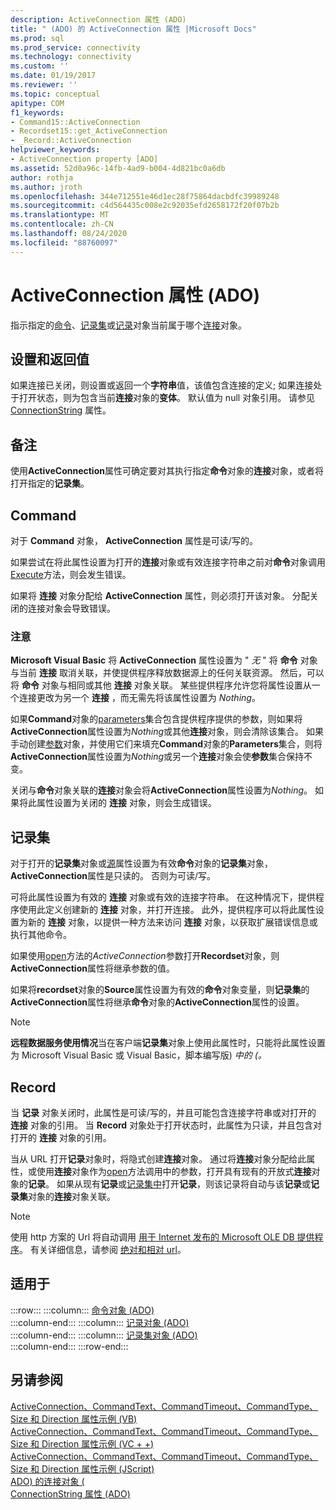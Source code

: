 ```yaml
---
description: ActiveConnection 属性 (ADO)
title: " (ADO) 的 ActiveConnection 属性 |Microsoft Docs"
ms.prod: sql
ms.prod_service: connectivity
ms.technology: connectivity
ms.custom: ''
ms.date: 01/19/2017
ms.reviewer: ''
ms.topic: conceptual
apitype: COM
f1_keywords:
- Command15::ActiveConnection
- Recordset15::get_ActiveConnection
- _Record::ActiveConnection
helpviewer_keywords:
- ActiveConnection property [ADO]
ms.assetid: 52d0a96c-14fb-4ad9-b004-4d821bc0a6db
author: rothja
ms.author: jroth
ms.openlocfilehash: 344e712551e46d1ec28f75864dacbdfc39989248
ms.sourcegitcommit: c4d564435c008e2c92035efd2658172f20f07b2b
ms.translationtype: MT
ms.contentlocale: zh-CN
ms.lasthandoff: 08/24/2020
ms.locfileid: "88760097"
---
```

# <a name="activeconnection-property-ado"></a>ActiveConnection 属性 (ADO)
指示指定的[命令](./command-object-ado.md)、[记录集](./recordset-object-ado.md)或[记录](./record-object-ado.md)对象当前属于哪个[连接](./connection-object-ado.md)对象。  
  
## <a name="settings-and-return-values"></a>设置和返回值  
 如果连接已关闭，则设置或返回一个**字符串**值，该值包含连接的定义; 如果连接处于打开状态，则为包含当前**连接**对象的**变体**。 默认值为 null 对象引用。 请参见 [ConnectionString](./connectionstring-property-ado.md) 属性。  
  
## <a name="remarks"></a>备注  
 使用**ActiveConnection**属性可确定要对其执行指定**命令**对象的**连接**对象，或者将打开指定的**记录集**。  
  
## <a name="command"></a>Command  
 对于 **Command** 对象， **ActiveConnection** 属性是可读/写的。  
  
 如果尝试在将此属性设置为打开的**连接**对象或有效连接字符串之前对**命令**对象调用[Execute](./execute-method-ado-command.md)方法，则会发生错误。  
  
 如果将 **连接** 对象分配给 **ActiveConnection** 属性，则必须打开该对象。 分配关闭的连接对象会导致错误。  
  
### <a name="note"></a>注意  
 **Microsoft Visual Basic** 将 **ActiveConnection** 属性设置为 " *无* " 将 **命令** 对象与当前 **连接** 取消关联，并使提供程序释放数据源上的任何关联资源。 然后，可以将 **命令** 对象与相同或其他 **连接** 对象关联。 某些提供程序允许您将属性设置从一个连接更改为另一个 **连接** ，而无需先将该属性设置为 *Nothing*。  
  
 如果**Command**对象的[parameters](./parameters-collection-ado.md)集合包含提供程序提供的参数，则如果将**ActiveConnection**属性设置为*Nothing*或其他**连接**对象，则会清除该集合。 如果手动创建[参数](./parameter-object.md)对象，并使用它们来填充**Command**对象的**Parameters**集合，则将**ActiveConnection**属性设置为*Nothing*或另一个**连接**对象会使**参数**集合保持不变。  
  
 关闭与**命令**对象关联的**连接**对象会将**ActiveConnection**属性设置为*Nothing*。 如果将此属性设置为关闭的 **连接** 对象，则会生成错误。  
  
## <a name="recordset"></a>记录集  
 对于打开的**记录集**对象或[源](./source-property-ado-recordset.md)属性设置为有效**命令**对象的**记录集**对象， **ActiveConnection**属性是只读的。 否则为可读/写。  
  
 可将此属性设置为有效的 **连接** 对象或有效的连接字符串。 在这种情况下，提供程序使用此定义创建新的 **连接** 对象，并打开连接。 此外，提供程序可以将此属性设置为新的 **连接** 对象，以提供一种方法来访问 **连接** 对象，以获取扩展错误信息或执行其他命令。  
  
 如果使用[open](./open-method-ado-recordset.md)方法的*ActiveConnection*参数打开**Recordset**对象，则**ActiveConnection**属性将继承参数的值。  
  
 如果将**recordset**对象的**Source**属性设置为有效的**命令**对象变量，则**记录集**的**ActiveConnection**属性将继承**命令**对象的**ActiveConnection**属性的设置。  
  
> [!NOTE]
>  **远程数据服务使用情况**当在客户端**记录集**对象上使用此属性时，只能将此属性设置为 Microsoft Visual Basic 或 Visual Basic，脚本编写版) *中的 (。*  
  
## <a name="record"></a>Record  
 当 **记录** 对象关闭时，此属性是可读/写的，并且可能包含连接字符串或对打开的 **连接** 对象的引用。 当 **Record** 对象处于打开状态时，此属性为只读，并且包含对打开的 **连接** 对象的引用。  
  
 当从 URL 打开**记录**对象时，将隐式创建**连接**对象。 通过将**连接**对象分配给此属性，或使用**连接**对象作为[open](./open-method-ado-record.md)方法调用中的参数，打开具有现有的开放式**连接**对象的**记录**。 如果从现有**记录**或[记录集中](./recordset-object-ado.md)打开**记录**，则该记录将自动与该**记录**或**记录集**对象的**连接**对象关联。  
  
> [!NOTE]
>  使用 http 方案的 Url 将自动调用 [用于 Internet 发布的 Microsoft OLE DB 提供程序](../../guide/appendixes/microsoft-ole-db-provider-for-internet-publishing.md)。 有关详细信息，请参阅 [绝对和相对 url](../../guide/data/absolute-and-relative-urls.md)。  
  
## <a name="applies-to"></a>适用于  

:::row:::
    :::column:::
        [命令对象 (ADO)](./command-object-ado.md)  
    :::column-end:::
    :::column:::
        [记录对象 (ADO)](./record-object-ado.md)  
    :::column-end:::
    :::column:::
        [记录集对象 (ADO)](./recordset-object-ado.md)  
    :::column-end:::
:::row-end:::

## <a name="see-also"></a>另请参阅  
 [ActiveConnection、CommandText、CommandTimeout、CommandType、Size 和 Direction 属性示例 (VB) ](./activeconnection-commandtext-commandtimeout-commandtype-size-example-vb.md)   
 [ActiveConnection、CommandText、CommandTimeout、CommandType、Size 和 Direction 属性示例 (VC + +) ](./activeconnection-commandtext-commandtimeout-commandtype-size-example-vc.md)   
 [ActiveConnection、CommandText、CommandTimeout、CommandType、Size 和 Direction 属性示例 (JScript) ](./activeconnection-commandtext-timeout-type-size-example-jscript.md)   
 [ADO) 的连接对象 (](./connection-object-ado.md)   
 [ConnectionString 属性 (ADO)](./connectionstring-property-ado.md)